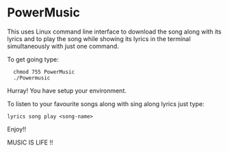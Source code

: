 # PowerMusic
This uses Linux command line interface to download the song along with its lyrics and to play the song while showing its lyrics in the terminal simultaneously with just one command.


To get going type: 

      chmod 755 PowerMusic
      ./Powermusic

Hurray! You have setup your environment. 

To listen to your favourite songs along with sing along lyrics just type:

    lyrics song play <song-name>
    
Enjoy!!

MUSIC IS LIFE !!
